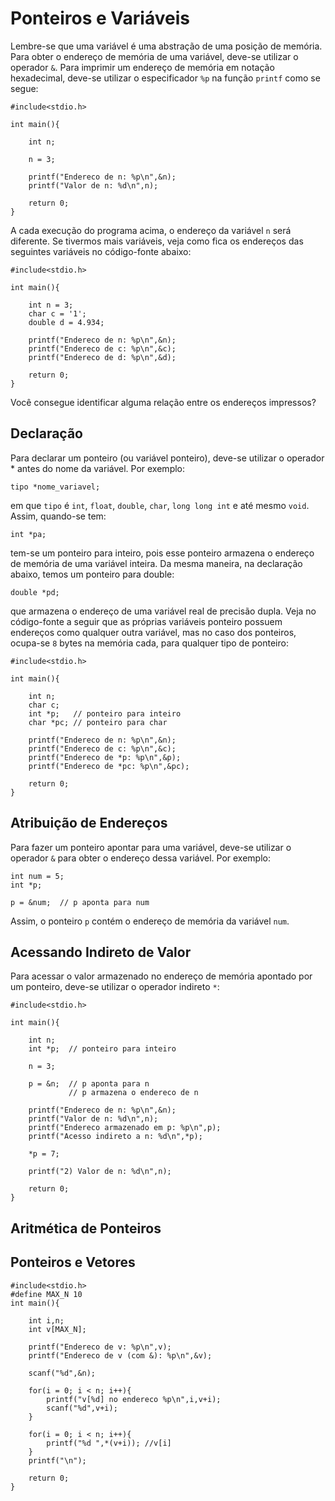 
# Ponteiros e Variáveis

Lembre-se que uma variável é uma abstração de uma posição de memória. Para obter o endereço de memória de uma variável, deve-se utilizar o operador ```&```. Para imprimir um endereço de memória em notação hexadecimal, deve-se utilizar o especificador ```%p``` na função ```printf``` como se segue:

```
#include<stdio.h>

int main(){

    int n;

    n = 3;

    printf("Endereco de n: %p\n",&n);
    printf("Valor de n: %d\n",n);

    return 0;
}
```

A cada execução do programa acima, o endereço da variável ```n``` será diferente. Se tivermos mais variáveis, veja como fica os endereços das seguintes variáveis no código-fonte abaixo:

```
#include<stdio.h>

int main(){

    int n = 3;
    char c = '1';
    double d = 4.934;

    printf("Endereco de n: %p\n",&n);
    printf("Endereco de c: %p\n",&c);
    printf("Endereco de d: %p\n",&d);

    return 0;
}
```

Você consegue identificar alguma relação entre os endereços impressos?


## Declaração

Para declarar um ponteiro (ou variável ponteiro), deve-se utilizar o operador * antes do nome da variável. Por exemplo:

```
tipo *nome_variavel;
```

em que ```tipo``` é ```int```, ```float```, ```double```, ```char```, ```long long int``` e até mesmo ```void```.  Assim, quando-se tem:

```
int *pa;
```

tem-se um ponteiro para inteiro, pois esse ponteiro armazena o endereço de memória de uma variável inteira. Da mesma maneira, na declaração abaixo, temos um ponteiro para double:

```
double *pd;
```

que armazena o endereço de uma variável real de precisão dupla. Veja no código-fonte a seguir que as próprias variáveis ponteiro possuem endereços como qualquer outra variável, mas no caso dos ponteiros, ocupa-se ```8``` bytes na memória cada, para qualquer tipo de ponteiro:

```
#include<stdio.h>

int main(){

    int n;
    char c;
    int *p;   // ponteiro para inteiro
    char *pc; // ponteiro para char

    printf("Endereco de n: %p\n",&n);
    printf("Endereco de c: %p\n",&c);
    printf("Endereco de *p: %p\n",&p);
    printf("Endereco de *pc: %p\n",&pc);

    return 0;
}
```

## Atribuição de Endereços

Para fazer um ponteiro apontar para uma variável, deve-se utilizar o operador ```&``` para obter o endereço dessa variável. Por exemplo:

```
int num = 5;
int *p;

p = &num;  // p aponta para num
```

Assim, o ponteiro ```p``` contém o endereço de memória da variável ```num```. 

## Acessando Indireto de Valor

Para acessar o valor armazenado no endereço de memória apontado por um ponteiro, deve-se utilizar o operador indireto ```*```:

```
#include<stdio.h>

int main(){

    int n;
    int *p;  // ponteiro para inteiro

    n = 3;

    p = &n;  // p aponta para n
             // p armazena o endereco de n

    printf("Endereco de n: %p\n",&n);
    printf("Valor de n: %d\n",n);
    printf("Endereco armazenado em p: %p\n",p);
    printf("Acesso indireto a n: %d\n",*p);

    *p = 7;

    printf("2) Valor de n: %d\n",n);

    return 0;
}
```

## Aritmética de Ponteiros



## Ponteiros e Vetores

```
#include<stdio.h>
#define MAX_N 10
int main(){

    int i,n;
    int v[MAX_N];

    printf("Endereco de v: %p\n",v);
    printf("Endereco de v (com &): %p\n",&v);

    scanf("%d",&n);

    for(i = 0; i < n; i++){
        printf("v[%d] no endereco %p\n",i,v+i);
        scanf("%d",v+i);
    }

    for(i = 0; i < n; i++){
        printf("%d ",*(v+i)); //v[i]
    }
    printf("\n");

    return 0;
}
```
